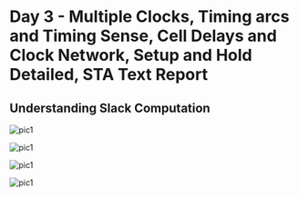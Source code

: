 # Day 3 - Multiple Clocks, Timing arcs and Timing Sense, Cell Delays and Clock Network, Setup and Hold Detailed, STA Text Report

## Understanding Slack Computation
 
![pic1](https://user-images.githubusercontent.com/48850794/220641606-63bc16f7-02b3-4f5f-9c45-62f996cb0fcf.png)

![pic1](https://user-images.githubusercontent.com/48850794/220641905-f0da03bc-919e-436a-baee-4301e0142b06.png)

![pic1](https://user-images.githubusercontent.com/48850794/220642024-8ffea476-ed87-429d-9c07-4a66bfd634c4.png)

![pic1](https://user-images.githubusercontent.com/48850794/220642113-b23e6138-4398-4143-aa61-e7d29c2b06d9.png)
